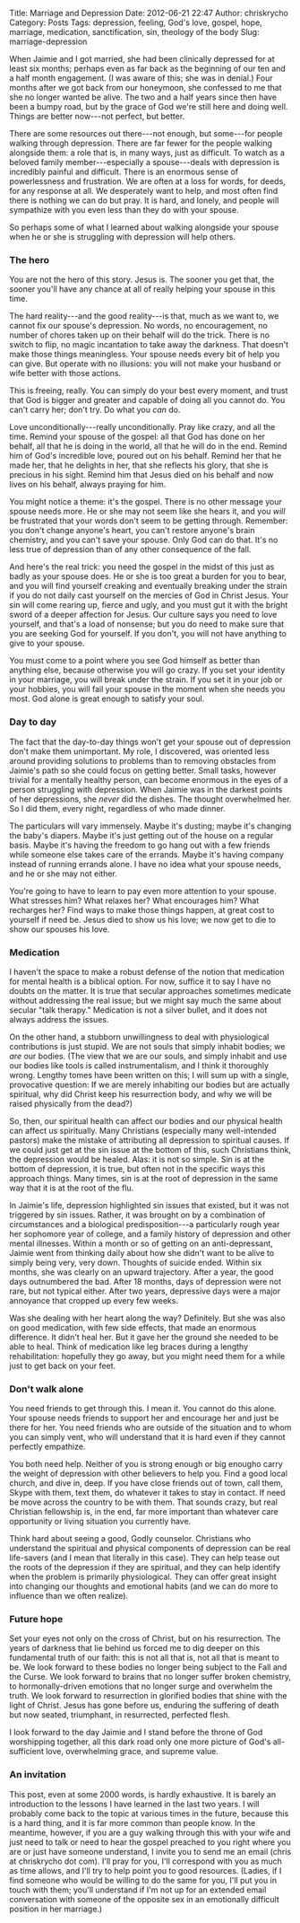Title: Marriage and Depression
Date: 2012-06-21 22:47
Author: chriskrycho
Category: Posts
Tags: depression, feeling, God's love, gospel, hope, marriage, medication, sanctification, sin, theology of the body
Slug: marriage-depression

When Jaimie and I got married, she had been clinically depressed for at
least six months; perhaps even as far back as the beginning of our ten
and a half month engagement. (I was aware of this; she was in denial.)
Four months after we got back from our honeymoon, she confessed to me
that she no longer wanted be alive. The two and a half years since then
have been a bumpy road, but by the grace of God we're still here and
doing well. Things are better now---not perfect, but better.

There are some resources out there---not enough, but some---for people
walking through depression. There are far fewer for the people walking
alongside them: a role that is, in many ways, just as difficult. To
watch as a beloved family member---especially a spouse---deals with
depression is incredibly painful and difficult. There is an enormous
sense of powerlessness and frustration. We are often at a loss for
words, for deeds, for any response at all. We desperately want to help,
and most often find there is nothing we can do but pray. It is hard, and
lonely, and people will sympathize with you even less than they do with
your spouse.

So perhaps some of what I learned about walking alongside your spouse
when he or she is struggling with depression will help
others.

### The hero

You are not the hero of this story. Jesus is. The sooner you get that,
the sooner you'll have any chance at all of really helping your spouse
in this time.

The hard reality---and the good reality---is that, much as we want to, we
cannot fix our spouse's depression. No words, no encouragement, no
number of chores taken up on their behalf will do the trick. There is no
switch to flip, no magic incantation to take away the darkness. That
doesn't make those things meaningless. Your spouse needs every bit of
help you can give. But operate with no illusions: you will not make your
husband or wife better with those actions.

This is freeing, really. You can simply do your best every moment, and
trust that God is bigger and greater and capable of doing all you cannot
do. You can't carry her; don't try. Do what you _can_ do.

Love unconditionally---really unconditionally. Pray like crazy, and all
the time. Remind your spouse of the gospel: all that God has done on her
behalf, all that he is doing in the world, all that he will do in the
end. Remind him of God's incredible love, poured out on his behalf.
Remind her that he made her, that he delights in her, that she reflects
his glory, that she is precious in his sight. Remind him that Jesus died
on his behalf and now lives on his behalf, always praying for him.

You might notice a theme: it's the gospel. There is no other message
your spouse needs more. He or she may not seem like she hears it, and
you _will_ be frustrated that your words don't seem to be getting
through. Remember: you don't change anyone's heart, you can't restore
anyone's brain chemistry, and you can't save your spouse. Only God can
do that. It's no less true of depression than of any other consequence
of the fall.

And here's the real trick: you need the gospel in the midst of this just
as badly as your spouse does. He or she is too great a burden for you to
bear, and you will find yourself creaking and eventually breaking under
the strain if you do not daily cast yourself on the mercies of God in
Christ Jesus. Your sin will come rearing up, fierce and ugly, and you
must gut it with the bright sword of a deeper affection for Jesus. Our
culture says you need to love yourself, and that's a load of nonsense;
but you do need to make sure that you are seeking God for yourself. If
you don't, you will not have anything to give to your spouse.

You must come to a point where you see God himself as better than
anything else, because otherwise you will go crazy. If you set your
identity in your marriage, you will break under the strain. If you set
it in your job or your hobbies, you will fail your spouse in the moment
when she needs you most. God alone is great enough to satisfy your soul.

### Day to day

The fact that the day-to-day things won't get your spouse out of
depression don't make them unimportant. My role, I discovered, was
oriented less around providing solutions to problems than to removing
obstacles from Jaimie's path so she could focus on getting better. Small
tasks, however trivial for a mentally healthy person, can become
enormous in the eyes of a person struggling with depression. When Jaimie
was in the darkest points of her depressions, she _never_ did the
dishes. The thought overwhelmed her. So I did them, every night,
regardless of who made dinner.

The particulars will vary immensely. Maybe it's dusting; maybe it's
changing the baby's diapers. Maybe it's just getting out of the house on
a regular basis. Maybe it's having the freedom to go hang out with a few
friends while someone else takes care of the errands. Maybe it's having
company instead of running errands alone. I have no idea what your
spouse needs, and he or she may not either.

You're going to have to learn to pay even more attention to your spouse.
What stresses him? What relaxes her? What encourages him? What recharges
her? Find ways to make those things happen, at great cost to yourself if
need be. Jesus died to show us his love; we now get to die to show our
spouses his love.

### Medication

I haven't the space to make a robust defense of the notion that
medication for mental health is a biblical option. For now, suffice it
to say I have no doubts on the matter. It is true that secular
approaches sometimes medicate without addressing the real issue; but we
might say much the same about secular "talk therapy." Medication is not
a silver bullet, and it does not always address the issues.

On the other hand, a stubborn unwillingness to deal with physiological
contributions is just stupid. We are not souls that simply inhabit
bodies; we _are_ our bodies. (The view that we are our souls, and
simply inhabit and use our bodies like tools is called instrumentalism,
and I think it thoroughly wrong. Lengthy tomes have been written on
this; I will sum up with a single, provocative question: If we are
merely inhabiting our bodies but are actually spiritual, why did Christ
keep his resurrection body, and why we will be raised physically from
the dead?)

So, then, our spiritual health can affect our bodies and our physical
health can affect us spiritually. Many Christians (especially many
well-intended pastors) make the mistake of attributing all depression to
spiritual causes. If we could just get at the sin issue at the bottom of
this, such Christians think, the depression would be healed. Alas: it is
not so simple. Sin is at the bottom of depression, it is true, but often
not in the specific ways this approach things. Many times, sin is at the
root of depression in the same way that it is at the root of the flu.

In Jaimie's life, depression highlighted sin issues that existed, but it
was not triggered by sin issues. Rather, it was brought on by a
combination of circumstances and a biological predisposition---a
particularly rough year her sophomore year of college, and a family
history of depression and other mental illnesses. Within a month or so
of getting on an anti-depressant, Jaimie went from thinking daily about
how she didn't want to be alive to simply being very, very down.
Thoughts of suicide ended. Within six months, she was clearly on an
upward trajectory. After a year, the good days outnumbered the bad.
After 18 months, days of depression were not rare, but not typical
either. After two years, depressive days were a major annoyance that
cropped up every few weeks.

Was she dealing with her heart along the way? Definitely. But she was
also on good medication, with few side effects, that made an enormous
difference. It didn't heal her. But it gave her the ground she needed to
be able to heal. Think of medication like leg braces during a lengthy
rehabilitation: hopefully they go away, but you might need them for a
while just to get back on your feet.

### Don't walk alone

You need friends to get through this. I mean it. You cannot do this
alone. Your spouse needs friends to support her and encourage her and
just be there for her. You need friends who are outside of the situation
and to whom you can simply vent, who will understand that it is hard
even if they cannot perfectly empathize.

You both need help. Neither of you is strong enough or big enougho carry
the weight of depression with other believers to help you. Find a good
local church, and dive in, deep. If you have close friends out of town,
call them, Skype with them, text them, do whatever it takes to stay in
contact. If need be move across the country to be with them. That sounds
crazy, but real Christian fellowship is, in the end, far more important
than whatever care opportunity or living situation you currently have.

Think hard about seeing a good, Godly counselor. Christians who
understand the spiritual and physical components of depression can be
real life-savers (and I mean that literally in this case). They can help
tease out the roots of the depression if they are spiritual, and they
can help identify when the problem is primarily physiological. They can
offer great insight into changing our thoughts and emotional habits (and
we can do more to influence than we often realize).

### Future hope

Set your eyes not only on the cross of Christ, but on his resurrection.
The years of darkness that lie behind us forced me to dig deeper on this
fundamental truth of our faith: this is not all that is, not all that is
meant to be. We look forward to these bodies no longer being subject to
the Fall and the Curse. We look forward to brains that no longer suffer
broken chemistry, to hormonally-driven emotions that no longer surge and
overwhelm the truth. We look forward to resurrection in glorified bodies
that shine with the light of Christ. Jesus has gone before us, enduring
the suffering of death but now seated, triumphant, in resurrected,
perfected flesh.

I look forward to the day Jaimie and I stand before the throne of God
worshipping together, all this dark road only one more picture of God's
all-sufficient love, overwhelming grace, and supreme value.

### An invitation

This post, even at some 2000 words, is hardly exhaustive. It is barely an
introduction to the lessons I have learned in the last two years. I will
probably come back to the topic at various times in the future, because this is
a hard thing, and it is far more common than people know. In the meantime,
however, if you are a guy walking through this with your wife and just need to
talk or need to hear the gospel preached to you right where you are or just have
someone understand, I invite you to send me an email (chris at chriskrycho dot
com). I'll pray for you, I'll correspond with you as much as time allows, and
I'll try to help point you to good resources. (Ladies, if I find someone who
would be willing to do the same for you, I'll put you in touch with them; you'll
understand if I'm not up for an extended email conversation with someone of the
opposite sex in an emotionally difficult position in her marriage.)
